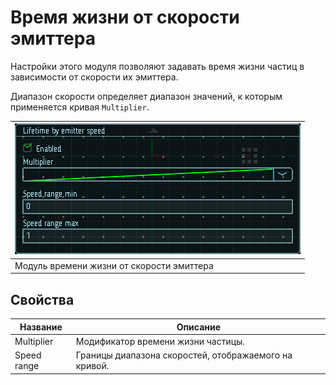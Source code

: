 # Время жизни от скорости эмиттера

Настройки этого модуля позволяют задавать время жизни частиц в зависимости от скорости их эмиттера.

Диапазон скорости определяет диапазон значений, к которым применяется кривая `Multiplier`.

| ![Модуль времени жизни от скорости эмиттера](img/lbes.png) |
|-|
| Модуль времени жизни от скорости эмиттера |

## Свойства

| Название             | Описание
|----------------------|---------
| Multiplier           | Модификатор времени жизни частицы.
| Speed range          | Границы диапазона скоростей, отображаемого на кривой.
